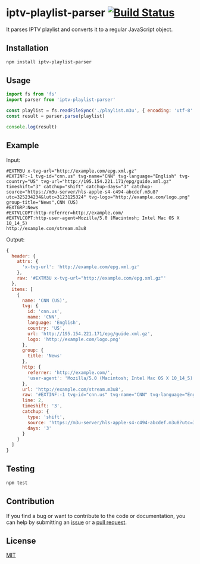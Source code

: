 # iptv-playlist-parser [![Build Status](https://app.travis-ci.com/freearhey/iptv-playlist-parser.svg?branch=master)](https://app.travis-ci.com/freearhey/iptv-playlist-parser)

It parses IPTV playlist and converts it to a regular JavaScript object.

## Installation

```sh
npm install iptv-playlist-parser
```

## Usage

```js
import fs from 'fs'
import parser from 'iptv-playlist-parser'

const playlist = fs.readFileSync('./playlist.m3u', { encoding: 'utf-8' })
const result = parser.parse(playlist)

console.log(result)
```

## Example

Input:

```
#EXTM3U x-tvg-url="http://example.com/epg.xml.gz"
#EXTINF:-1 tvg-id="cnn.us" tvg-name="CNN" tvg-language="English" tvg-country="US" tvg-url="http://195.154.221.171/epg/guide.xml.gz" timeshift="3" catchup="shift" catchup-days="3" catchup-source="https://m3u-server/hls-apple-s4-c494-abcdef.m3u8?utc=325234234&lutc=3123125324" tvg-logo="http://example.com/logo.png" group-title="News",CNN (US)
#EXTGRP:News
#EXTVLCOPT:http-referrer=http://example.com/
#EXTVLCOPT:http-user-agent=Mozilla/5.0 (Macintosh; Intel Mac OS X 10_14_5)
http://example.com/stream.m3u8
```

Output:

```js
{
  header: {
    attrs: {
      'x-tvg-url': 'http://example.com/epg.xml.gz'
    },
    raw: '#EXTM3U x-tvg-url="http://example.com/epg.xml.gz"'
  },
  items: [
    {
      name: 'CNN (US)',
      tvg: {
        id: 'cnn.us',
        name: 'CNN',
        language: 'English',
        country: 'US',
        url: 'http://195.154.221.171/epg/guide.xml.gz',
        logo: 'http://example.com/logo.png'
      },
      group: {
        title: 'News'
      },
      http: {
        referrer: 'http://example.com/',
        'user-agent': 'Mozilla/5.0 (Macintosh; Intel Mac OS X 10_14_5)'
      },
      url: 'http://example.com/stream.m3u8',
      raw: '#EXTINF:-1 tvg-id="cnn.us" tvg-name="CNN" tvg-language="English" tvg-country="US" tvg-url="http://195.154.221.171/epg/guide.xml.gz" tvg-logo="http://example.com/logo.png" group-title="News",CNN (US)\n#EXTVLCOPT:http-referrer=http://example.com/\n#EXTVLCOPT:http-user-agent=Mozilla/5.0 (Macintosh; Intel Mac OS X 10_14_5)\nhttp://example.com/stream.m3u8',
      line: 2,
      timeshift: '3',
      catchup: {
        type: 'shift',
        source: 'https://m3u-server/hls-apple-s4-c494-abcdef.m3u8?utc=325234234&lutc=3123125324',
        days: '3'
      }
    }
  ]
}
```

## Testing

```sh
npm test
```

## Contribution

If you find a bug or want to contribute to the code or documentation, you can help by submitting an [issue](https://github.com/freearhey/iptv-playlist-parser/issues) or a [pull request](https://github.com/freearhey/iptv-playlist-parser/pulls).

## License

[MIT](LICENSE)
